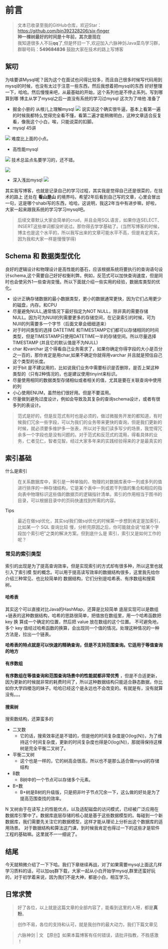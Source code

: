 # 前言
>文本已收录至我的GitHub仓库，欢迎Star：https://github.com/bin392328206/six-finger                             
> **种一棵树最好的时间是十年前，其次是现在**   
>我知道很多人不玩**qq**了,但是怀旧一下,欢迎加入六脉神剑Java菜鸟学习群，群聊号码：**549684836** 鼓励大家在技术的路上写博客
## 絮叨 
为啥要讲Mysql呢？因为这个在面试也问得比较多，而且自己很多时候写代码用到mysql的时候，也没有太过于注意一些东西，然后我想着把mysql的东西 好好整理一下，哈哈。然后慢慢来吧，从最基础的开始，这个系列也是不停止系列。写到哪算到哪
博主从学了mysql之后一直没有系统的学习过mysql 这次为了啃他 准备了 
- 掘金小册的  从根儿上理解mysql
![](https://user-gold-cdn.xitu.io/2020/3/18/170ec9fdb4a22a07?w=1191&h=596&f=png&s=110643)
说实话这个确实很牛逼，基本上看第一遍的时候我都特么觉得完全看不懂，看第二遍才能稍微明白，这种文章适合反复看，像我这个小白，唉，只能说菜的扣脚。
- mysql 45讲

![](https://user-gold-cdn.xitu.io/2020/3/18/170eca0ce5339008?w=829&h=634&f=png&s=105133)
难度比上面的小点。
- 高性能mysql

![](https://user-gold-cdn.xitu.io/2020/3/18/170eca14adcbe12a?w=1785&h=628&f=png&s=102971)
技术总监点名要学习的，还不错。

![](https://user-gold-cdn.xitu.io/2020/3/18/170eca604604cb70?w=596&h=392&f=png&s=108796)

- 深入浅出mysql
![](https://user-gold-cdn.xitu.io/2020/3/18/170eca1bd7a2f789?w=1005&h=672&f=png&s=128139)

其实我写博客，也就是记录自己的学习过程，其实我是觉得自己还是很菜的，在技术的路上 还处在 **看山是山** 的境界吗，希望2年后看到自己写的文章，心里会冒出一句，这是哪个shabi写的东西，哈哈，这说明，我这2年当中有进步嘛，好啦，大家一起来跟我系统的学习学习mysql吧。

> 后续文章默认大家会简单的crud，并且会用SQL语言，如果你连SELECT、INSERT这些单词都没听说过。那你得去学学基础了。(当然写博客的时候，博主也是这个水平的，所以我写出来的文章可能水平不高，但是肯定真实，因为我和大家一样是慢慢学得)


## Schema 和 数据类型优化

良好的逻辑设计和物理设计是高性能的基石，应该根据系统将要执行的查询语句设计schema,这个需要自己好好权衡利弊。例如，反范式可以加快查询速度，但是同时也会使另外1一些查询变慢。所以下面就介绍一些实用的经验，数据库类型的优化。

- 设计正确存储数据的最小数据类型，更小的数据通常更快，因为它们占用更少的磁盘，内存。和CPU
- 尽量避免NULL,通常情况下最好指定为NOT NULL，除非真的需要存储NULL。因为可为NUll的列需要更多的存储空间，在记录索引的时候，可为NUll的列需要多一个字节（后面文章会细细道来）
- 对于时间类型的选择 DATETIME 和TIMESTAMP它们都可以存储相同的时间类型，但是TIMESTAMP只使用DATETIME一半的存储空间。所以尽量选择TIMESTAMP (并且它的默认值是不为NULL)
-   char 和varchar 这个得看自己业务需求了，如果你确定你得字段的大小是百分之一百的，那你肯定是用char,如果不确定你就得用varchar 并且就是预估自己这个类型的长度。
-   对于bit 是不建议用的，比如说我们业务中需要标识是否删除，是否上架这种类型的（只有2种情况的，也是建议使用tinyint来标识。
- 尽量使用相同的数据类型存储相似或者相关的值，尤其是要在关联查询中使用的列
- 小心使用ENUM，虽然他们很好用。但是不要滥用。
- 尽量做到避免过度设计，例如会导致及其复杂的查询schema设计，或者有很多列的表设计。

> 范式是好的，但是反范式有时也是必须的，做过微服务开发的都知道，有时候我们冗余一些字段，可以为我们的业务带来更快的查询，但是我们更新的时候，就必须要多维护多一张表，所以对于我们读多写少的场景，我觉得冗余多一个字段也是没有问题的。对于范式和反范式的混用，得看具体的业务，仁者见仁，智者见智。经过大家多年来的实践经验得来的才是最真实的


## 索引基础
什么是索引

> 在关系数据库中，索引是一种单独的、物理的对数据库表中一列或多列的值进行排序的一种存储结构，它是某个表中一列或若干列值的集合和相应的指向表中物理标识这些值的数据页的逻辑指针清单。索引的作用相当于图书的目录，可以根据目录中的页码快速找到所需的内容。

Tips

>最近在做sql优化，其实sql我们做sql优化的时候第一步想到肯定是加索引，比如某一个 SQL 查询比较
慢，分析完原因之后，你可能就会说“给某个字段加个索引吧”之类的解决方案。但到底什么是
索引，索引又是如何工作的呢？

### 常见的索引类型
索引的出现是为了提高查询效率，但是实现索引的方式却有很多种，所以这里也就引入了索引模
型的概念。可以用于提高读写效率的数据结构很多，这里我先给你介绍三种常见、也比较简单的
数据结构，它们分别是哈希表、有序数组和搜索树。


#### 哈希表
 其实这个可以直接对比Java的HashMap，还算是比较简单 底层实现可以是数组+链表的这种数据结构，哈希的思路很简单，把值放在数组里，用一个哈希函数把 key 换
算成一个确定的位置，然后把 value 放在数组的这个位置。
不可避免地，多个 key 值经过哈希函数的换算，会出现同一个值的情况。处理这种情况的一种
方法是，拉出一个链表。

**哈希表的特点就是可以快速的精确查询，但是不支持范围查询。它适用于等值查询的地方**


#### 有序数组

**有序数组在等值查询和范围查询场景中的性能就都非常优秀** ，但是不合适更新，因为更新的时候就非常的耗费时间了，所以这种数据结构只能适合静态数据，你比如你大学四楼泡的妹子。哈哈已经这个是永远也不会改变的。有就是有，没有就算没有。。。

#### 搜索树
搜索数结构，还算蛮多的
-   二叉数
    - 它的话，搜索效率还是不错的，但是他的时间复杂度是O(log(N))，为了维持这个时间复杂度，更新的时间复杂度也得是O(log(N))，那就得保持这棵树是完全平衡二叉树了。
- 平衡二叉树
    - 这个也是一样的，它的树高会很高，所以也不是那么适合做mysql的存储结构
- B数
    - B树中的一个节点可以存储多个元素。
- B+数
    - B+树是B树的升级版，只是把非叶子节点冗余一下，这么做的好处是为了提高范围查找的效率。

N 叉树由于在读写上的性能优点，以及适配磁盘的访问模式，已经被广泛应用在数据库引擎中了。数据库底层存储的核心就是基于这些数据模型的。每碰到一个新数据库，我们需要先关注它的数据模型，这样才能从理论上分析出这个数据库的适用场景。
对于数据结构和算法这门课，到时候我肯定也得过一下的这些才是软件工程的基础嘛。这里就不一一细说了。



## 结尾
今天就稍微介绍了一下下哈。我们下章继续再战，对了如果需要mysql上面这几样学习质料的话，可以加qq群下载，大家一起从小白开始学mysql,群里还蛮好玩的，对于初学着来说，因为我们不是大神，都是小白，相互学习。
## 日常求赞
> 好了各位，以上就是这篇文章的全部内容了，能看到这里的人呀，都是**真粉**。

> 创作不易，各位的支持和认可，就是我创作的最大动力，我们下篇文章见

>六脉神剑 | 文 【原创】如果本篇博客有任何错误，请批评指教，不胜感激 ！
